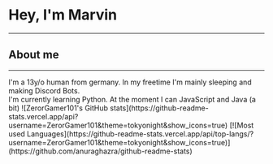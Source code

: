 <h1>Hey, I'm Marvin</h1>
<hr>
<h2>About me</h2>
<hr>
I'm a 13y/o human from germany. In my freetime I'm mainly sleeping and making Discord Bots.<br>I'm currently learning Python. At the moment I can JavaScript and Java (a bit)
![ZerorGamer101's GitHub stats](https://github-readme-stats.vercel.app/api?username=ZerorGamer101&theme=tokyonight&show_icons=true)
[![Most used Languages](https://github-readme-stats.vercel.app/api/top-langs/?username=ZerorGamer101&theme=tokyonight&show_icons=true)](https://github.com/anuraghazra/github-readme-stats)
